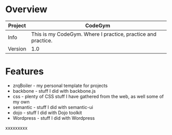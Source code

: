 # Overview

 Project | CodeGym  
--- | ---
Info | This is my CodeGym. Where I practice, practice and practice.
Version | 1.0

# Features
* zrqBoiler - my personal template for projects
* backbone - stuff I did with backbone.js
* css - plenty of CSS stuff I have gathered from the web, as well some of my own
* semantic - stuff I did with semantic-ui
* dojo - stuff I did with Dojo toolkit
* Wordpress - stuff I did with Wordpress

xxxxxxxxx